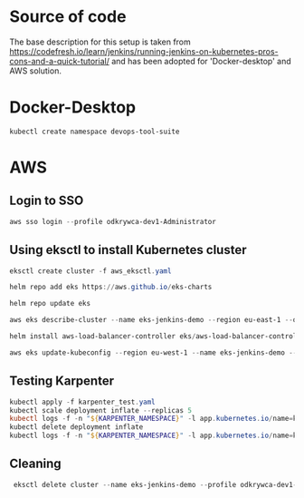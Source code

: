 
# Source of code
The base description for this setup is taken from https://codefresh.io/learn/jenkins/running-jenkins-on-kubernetes-pros-cons-and-a-quick-tutorial/ and has been adopted for 'Docker-desktop' and AWS solution.

# Docker-Desktop

```
kubectl create namespace devops-tool-suite
```

# AWS

## Login to SSO

```powershell
aws sso login --profile odkrywca-dev1-Administrator
```

## Using eksctl to install Kubernetes cluster
```powershell
eksctl create cluster -f aws_eksctl.yaml
```

````powershell
helm repo add eks https://aws.github.io/eks-charts
````

```powershell
helm repo update eks
```

```powershell
aws eks describe-cluster --name eks-jenkins-demo --region eu-east-1 --query "cluster.resourcesVpcConfig.vpcId" --output text --profile odkrywca-dev1-Administrator
```

```powershell
helm install aws-load-balancer-controller eks/aws-load-balancer-controller --namespace kube-system --set clusterName=eks-jenkins-demo --set serviceAccount.create=false --set region=eu-west-1 --set vpcId=vpc-0e91984d3dba0df6b --set serviceAccount.name=aws-load-balancer-controller
```

```powershell
aws eks update-kubeconfig --region eu-west-1 --name eks-jenkins-demo --profile odkrywca-dev1-Administrator
```

## Testing Karpenter

```powershell
kubectl apply -f karpenter_test.yaml
kubectl scale deployment inflate --replicas 5
kubectl logs -f -n "${KARPENTER_NAMESPACE}" -l app.kubernetes.io/name=karpenter -c controller
kubectl delete deployment inflate
kubectl logs -f -n "${KARPENTER_NAMESPACE}" -l app.kubernetes.io/name=karpenter -c controller
```

## Cleaning 

```powershell
 eksctl delete cluster --name eks-jenkins-demo --profile odkrywca-dev1-Administrator
```